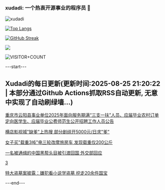 ### xudadi: 一个热衷开源事业的程序员 👋

![xudadi](https://github-readme-stats-git-masterorgs-github-readme-stats-team.vercel.app/api?username=xudadi)

[![Top Langs](https://github-readme-stats.vercel.app/api/top-langs/?username=xudadi)](https://github.com/anuraghazra/github-readme-stats)

[![GitHub Streak](https://streak-stats.demolab.com?user=xudadi&locale=zh_Hans)](https://git.io/streak-stats)

![](https://raw.githubusercontent.com/xudadi/xudadi/main/assets/github-contribution-grid-snake.svg)

![VISITOR+COUNT](https://komarev.com/ghpvc/?username=xudadi&label=VISITOR+COUNT)


---start---

## Xudadi的每日更新(更新时间:2025-08-25 21:20:22 | 本部分通过Github Actions抓取RSS自动更新, 无意中实现了自动刷绿墙...)

[重庆市云阳县事业单位2025年面向服务期满“三支一扶”人员、应届毕业农村订单定向医学生、应届毕业公费师范生公开招聘工作人员公告](https://www.gongkaoleida.com/article/2586398)

[横店影视城"缺爹"上热搜 部分剧组开5000元/日求"爹"](https://m.163.com/news/article/K7QE0HGM0514BE2Q.html)

[女子买"载重3吨"电三轮改摩旅房车 发现载重仅200公斤](https://m.163.com/news/article/K7QTA0VC05561G0D.html)

[一名被通缉的中国黑帮头目被引渡回国 外交部回应](https://m.163.com/news/article/K7R0AN9N0001899O.html)

[3](https://m.163.com/touch/news/sub/domestic)

[特大盗墓案披露：嫌犯看小说学盗墓 挖走20余件国宝](https://m.163.com/news/article/K7QU9S4A053469LG.html)

---end---
